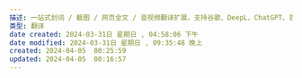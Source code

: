 ```yaml
---
描述: 一站式划词 / 截图 / 网页全文 / 音视频翻译扩展，支持谷歌、DeepL、ChatGPT、百度等 9 个国内外主流翻译服务，均可用于全文翻译。能在 PDF 里使用。
类型: 翻译
date created: 2024-03-31日 星期日 , 04:58:06 下午
date modified: 2024-03-31日 星期日 , 09:35:48 晚上
created: 2024-04-05  00:25:59
updated: 2024-04-05  00:16:57
---
```

